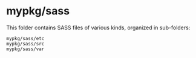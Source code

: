# mypkg/sass

This folder contains SASS files of various kinds, organized in sub-folders:

    mypkg/sass/etc
    mypkg/sass/src
    mypkg/sass/var
